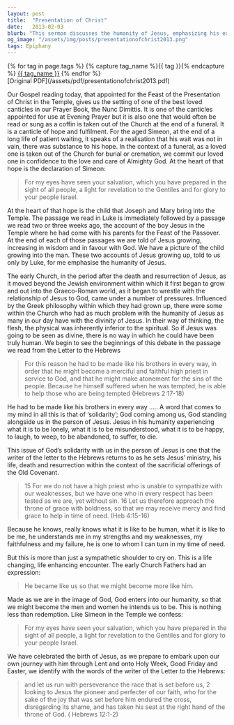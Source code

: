 ```yaml
---
layout: post
title:  "Presentation of Christ"
date:   2013-02-03
blurb: "This sermon discusses the humanity of Jesus, emphasizing his experiences and feelings that are common to all people. It explores the concept of 'solidarity', with God standing alongside us in the person of Jesus. The sermon also touches on the idea of redemption and the journey of faith, encouraging perseverance and looking to Jesus as the pioneer and perfecter of our faith."
og_image: "/assets/img/posts/presentationofchrist2013.png"
tags: Epiphany
---    
```

<div class="tag-pills">
  {% for tag in page.tags %}
    {% capture tag_name %}{{ tag }}{% endcapture %}
    <a href="{{ site.baseurl }}/tag/{{ tag_name | slugify }}" class="tag-pill">{{ tag_name }}</a>
  {% endfor %}
</div>
[Original PDF](/assets/pdf/presentationofchrist2013.pdf)

Our Gospel reading today, that appointed for the Feast of the Presentation of Christ in the Temple, gives us the setting of one of the best loved canticles in our Prayer Book, the Nunc Dimittis. It is one of the canticles appointed for use at Evening Prayer but it is also one that would often be read or sung as a coffin is taken out of the Church at the end of a funeral. It is a canticle of hope and fulfilment. For the aged Simeon, at the end of a long life of patient waiting, it speaks of a realisation that his wait was not in vain, there was substance to his hope. In the context of a funeral, as a loved one is taken out of the Church for burial or cremation, we commit our loved one in confidence to the love and care of Almighty God. At the heart of that hope is the declaration of Simeon:

> For my eyes have seen your salvation,
> which you have prepared in the sight of all people,
> a light for revelation to the Gentiles
> and for glory to your people Israel.

At the heart of that hope is the child that Joseph and Mary bring into the Temple. The passage we read in Luke is immediately followed by a passage we read two or three weeks ago, the account of the boy Jesus in the Temple where he had come with his parents for the Feast of the Passover. At the end of each of those passages we are told of Jesus growing, increasing in wisdom and in favour with God. We have a picture of the child growing into the man. These two accounts of Jesus growing up, told to us only by Luke, for me emphasise the humanity of Jesus.

The early Church, in the period after the death and resurrection of Jesus, as it moved beyond the Jewish environment within which it first began to grow and out into the Graeco-Roman world, as it began to wrestle with the relationship of Jesus to God, came under a number of pressures. Influenced by the Greek philosophy within which they had grown up, there were some within the Church who had as much problem with the humanity of Jesus as many in our day have with the divinity of Jesus. In their way of thinking, the flesh, the physical was inherently inferior to the spiritual. So if Jesus was going to be seen as divine, there is no way in which he could have been truly human. We begin to see the beginnings of this debate in the passage we read from the Letter to the Hebrews

> For this reason he had to be made like his brothers in every way,
> in order that he might become a merciful and faithful high priest in
> service to God, and that he might make atonement for the sins of
> the people. Because he himself suffered when he was tempted, he is
> able to help those who are being tempted (Hebrews 2:17-18)

He had to be made like his brothers in every way ….. A word that comes to my mind in all this is that of ‘solidarity’; God coming among us, God standing alongside us in the person of Jesus. Jesus in his humanity experiencing what it is to be lonely, what it is to be misunderstood, what it is to be happy, to laugh, to weep, to be abandoned, to suffer, to die.

This issue of God’s solidarity with us in the person of Jesus is one that the writer of the letter to the Hebrews returns to as he sets Jesus’ ministry, his life, death and resurrection within the context of the sacrificial offerings of the Old Covenant.

> 15 For we do not have a high priest who is unable to sympathize
> with our weaknesses, but we have one who in every respect has
> been tested as we are, yet without sin. 16 Let us therefore approach
> the throne of grace with boldness, so that we may receive mercy
> and find grace to help in time of need. (Heb 4:15-16)

Because he knows, really knows what it is like to be human, what it is like to be me, he understands me in my strengths and my weaknesses, my faithfulness and my failure, he is one to whom I can turn in my time of need.

But this is more than just a sympathetic shoulder to cry on. This is a life changing, life enhancing encounter. The early Church Fathers had an expression:

> He became like us so that we might become more like him.

Made as we are in the image of God, God enters into our humanity, so that we might become the men and women he intends us to be. This is nothing less than redemption. Like Simeon in the Temple we confess:

> For my eyes have seen your salvation,
> which you have prepared in the sight of all people,
> a light for revelation to the Gentiles
> and for glory to your people Israel.

We have celebrated the birth of Jesus, as we prepare to embark upon our own journey with him through Lent and onto Holy Week, Good Friday and Easter, we identify with the words of the writer of the Letter to the Hebrews:

> and let us run with perseverance the race that is set before us,
> 2 looking to Jesus the pioneer and perfecter of our faith, who
> for the sake of the joy that was set before him endured the
> cross, disregarding its shame, and has taken his seat at the
> right hand of the throne of God. ( Hebrews 12:1-2)
